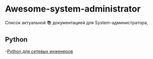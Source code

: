 # Awesome-system-administrator

Список актуальной 📚 документацией для System-администратора,

## Python
-[Python для сетевых инженеров](https://pyneng.readthedocs.io/ru/latest/index.html)

